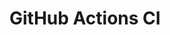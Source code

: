 # GitHub Actions CI
































































































































































































































































































































































































































